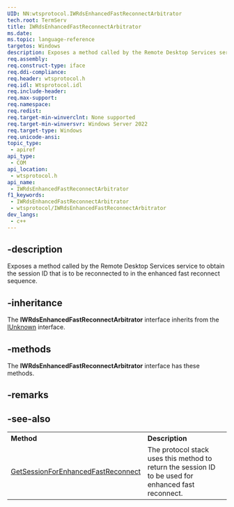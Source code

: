 ```yaml
---
UID: NN:wtsprotocol.IWRdsEnhancedFastReconnectArbitrator
tech.root: TermServ
title: IWRdsEnhancedFastReconnectArbitrator
ms.date: 
ms.topic: language-reference
targetos: Windows
description: Exposes a method called by the Remote Desktop Services service to obtain the session ID that is to be reconnected to in the enhanced fast reconnect sequence.
req.assembly: 
req.construct-type: iface
req.ddi-compliance: 
req.header: wtsprotocol.h
req.idl: Wtsprotocol.idl
req.include-header: 
req.max-support: 
req.namespace: 
req.redist: 
req.target-min-winverclnt: None supported
req.target-min-winversvr: Windows Server 2022
req.target-type: Windows
req.unicode-ansi: 
topic_type:
 - apiref
api_type:
 - COM
api_location:
 - wtsprotocol.h
api_name:
 - IWRdsEnhancedFastReconnectArbitrator
f1_keywords:
 - IWRdsEnhancedFastReconnectArbitrator
 - wtsprotocol/IWRdsEnhancedFastReconnectArbitrator
dev_langs:
 - c++
---
```


## -description

Exposes a method called by the Remote Desktop Services service to obtain the session ID that is to be reconnected to in the enhanced fast reconnect sequence.

## -inheritance

The <b>IWRdsEnhancedFastReconnectArbitrator</b> interface inherits from the <a href="/windows/desktop/api/unknwn/nn-unknwn-iunknown">IUnknown</a> interface.

## -methods

The <b>IWRdsEnhancedFastReconnectArbitrator</b> interface has these methods.
<table class="members" id="memberListMethods">
<tr>
<th align="left" width="37%">Method</th>
<th align="left" width="63%">Description</th>
</tr>
<tr>
<td align="left" width="37%">
<a href="/windows/desktop/api/wtsprotocol/nf-wtsprotocol-iwrdsenhancedfastreconnectarbitrator-getsessionforenhancedfastreconnect">GetSessionForEnhancedFastReconnect</a>
</td>
<td align="left" width="63%">
The protocol stack uses this method to return the session ID to be used for enhanced fast reconnect.
</td>
</tr>

## -remarks

## -see-also
